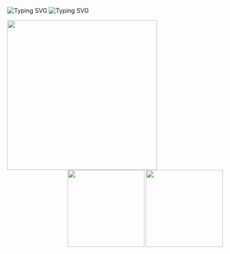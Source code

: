 ![Typing SVG](https://readme-typing-svg.herokuapp.com/?color=18C2CBC&size=35&center=true&vCenter=true&width=1000&lines=Hello!+I'm+Letícia,+Welcome+to+my+Github+profile.💞️)
![Typing SVG](https://readme-typing-svg.herokuapp.com/?color=8A2BE2&size=25&center=true&vCenter=true&width=1000&lines=I'm+Full+Stack+Java+Developer+Jr.⚡)

<img align="left" width=350 height=350 src=https://github.com/leticiafrancielle/leticiafrancielle/assets/124750949/5b747324-03c3-4ec4-b2af-8dd5a79aef61/>

<div>
<a href="https://github.com/leticiafrancielle">
<img align="right" height="180em" src="https://github-readme-stats.vercel.app/api/top-langs/?username=leticiafrancielle&layout=compact&langs_count=7&theme=midnight-purple"/>
<img align="right" height="180em" src="https://github-readme-stats.vercel.app/api?username=leticiafrancielle&show_icons=true&theme=midnight-purple&include_all_commits=true&count_private=true"/>
</div>

